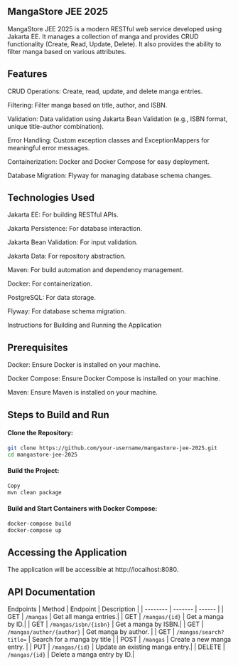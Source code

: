 ## MangaStore JEE 2025
MangaStore JEE 2025 is a modern RESTful web service developed using Jakarta EE. It manages a collection of manga and provides CRUD functionality (Create, Read, Update, Delete). It also provides the ability to filter manga based on various attributes.

## Features
CRUD Operations: Create, read, update, and delete manga entries.

Filtering: Filter manga based on title, author, and ISBN.

Validation: Data validation using Jakarta Bean Validation (e.g., ISBN format, unique title-author combination).

Error Handling: Custom exception classes and ExceptionMappers for meaningful error messages.

Containerization: Docker and Docker Compose for easy deployment.

Database Migration: Flyway for managing database schema changes.

## Technologies Used
Jakarta EE: For building RESTful APIs.

Jakarta Persistence: For database interaction.

Jakarta Bean Validation: For input validation.

Jakarta Data: For repository abstraction.

Maven: For build automation and dependency management.

Docker: For containerization.

PostgreSQL: For data storage.

Flyway: For database schema migration.

Instructions for Building and Running the Application
## Prerequisites
Docker: Ensure Docker is installed on your machine.

Docker Compose: Ensure Docker Compose is installed on your machine.

Maven: Ensure Maven is installed on your machine.

## Steps to Build and Run
#### Clone the Repository:
```bash
git clone https://github.com/your-username/mangastore-jee-2025.git
cd mangastore-jee-2025
```
#### Build the Project:
```bash
Copy
mvn clean package
```
#### Build and Start Containers with Docker Compose:

```bash
docker-compose build
docker-compose up
```
## Accessing the Application
The application will be accessible at http://localhost:8080.

## API Documentation
Endpoints
| Method    | Endpoint | Description |
| -------- | ------- | ------ |
| GET  | ```/mangas```  | Get all manga entries.|
| GET | ```/mangas/{id}```     | Get a manga by ID.|
| GET    | ```/mangas/isbn/{isbn}```   | Get a manga by ISBN.|
| GET | ```/mangas/author/{author}``` | Get manga by author. |
| GET | ```/mangas/search?title=``` | Search for a manga by title |
| POST | ```/mangas``` | Create a new manga entry. |
| PUT | ```/mangas/{id}``` | Update an existing manga entry.|
| DELETE	| ```/mangas/{id}``` |	Delete a manga entry by ID.|
